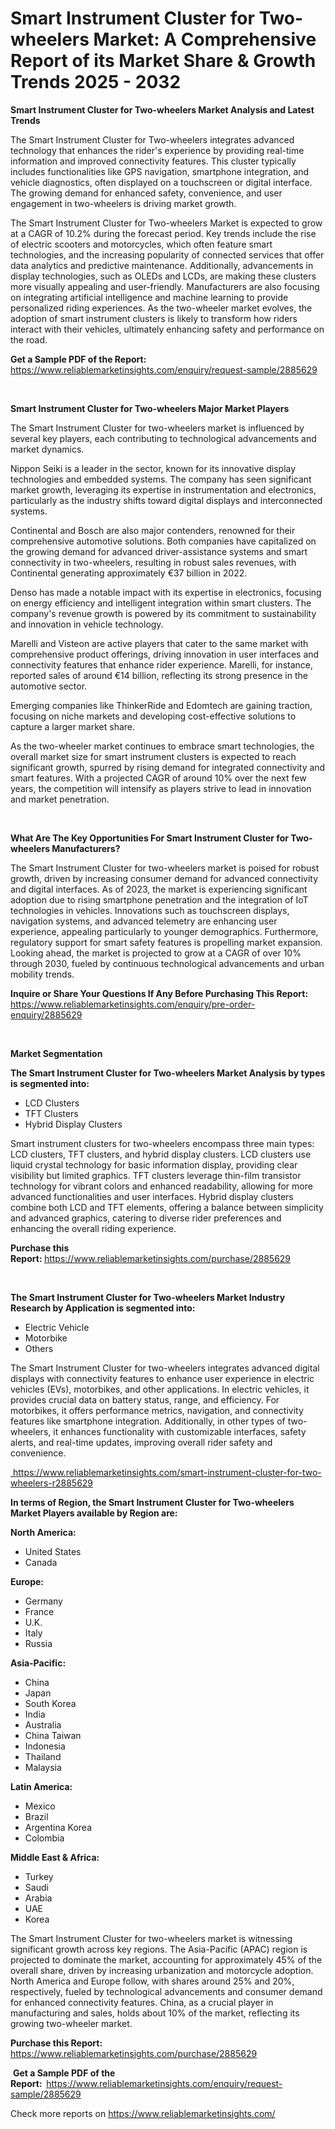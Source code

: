 <p><h1>Smart Instrument Cluster for Two-wheelers Market: A Comprehensive Report of its Market Share & Growth Trends 2025 - 2032</h1></p><p><strong>Smart Instrument Cluster for Two-wheelers Market Analysis and Latest Trends</strong></p>
<p><p>The Smart Instrument Cluster for Two-wheelers integrates advanced technology that enhances the rider's experience by providing real-time information and improved connectivity features. This cluster typically includes functionalities like GPS navigation, smartphone integration, and vehicle diagnostics, often displayed on a touchscreen or digital interface. The growing demand for enhanced safety, convenience, and user engagement in two-wheelers is driving market growth.</p><p>The Smart Instrument Cluster for Two-wheelers Market is expected to grow at a CAGR of 10.2% during the forecast period. Key trends include the rise of electric scooters and motorcycles, which often feature smart technologies, and the increasing popularity of connected services that offer data analytics and predictive maintenance. Additionally, advancements in display technologies, such as OLEDs and LCDs, are making these clusters more visually appealing and user-friendly. Manufacturers are also focusing on integrating artificial intelligence and machine learning to provide personalized riding experiences. As the two-wheeler market evolves, the adoption of smart instrument clusters is likely to transform how riders interact with their vehicles, ultimately enhancing safety and performance on the road.</p></p>
<p><strong>Get a Sample PDF of the Report:&nbsp;</strong> <a href="https://www.reliablemarketinsights.com/enquiry/request-sample/2885629?utm_campaign=3167&utm_medium=2&utm_source=Github&utm_content=ia&utm_term=13032025&utm_id=smart-instrument-cluster-for-two-wheelers">https://www.reliablemarketinsights.com/enquiry/request-sample/2885629</a></p>
<p>&nbsp;</p>
<p><strong>Smart Instrument Cluster for Two-wheelers Major Market Players</strong></p>
<p><p>The Smart Instrument Cluster for two-wheelers market is influenced by several key players, each contributing to technological advancements and market dynamics. </p><p>Nippon Seiki is a leader in the sector, known for its innovative display technologies and embedded systems. The company has seen significant market growth, leveraging its expertise in instrumentation and electronics, particularly as the industry shifts toward digital displays and interconnected systems.</p><p>Continental and Bosch are also major contenders, renowned for their comprehensive automotive solutions. Both companies have capitalized on the growing demand for advanced driver-assistance systems and smart connectivity in two-wheelers, resulting in robust sales revenues, with Continental generating approximately €37 billion in 2022.</p><p>Denso has made a notable impact with its expertise in electronics, focusing on energy efficiency and intelligent integration within smart clusters. The company's revenue growth is powered by its commitment to sustainability and innovation in vehicle technology.</p><p>Marelli and Visteon are active players that cater to the same market with comprehensive product offerings, driving innovation in user interfaces and connectivity features that enhance rider experience. Marelli, for instance, reported sales of around €14 billion, reflecting its strong presence in the automotive sector.</p><p>Emerging companies like ThinkerRide and Edomtech are gaining traction, focusing on niche markets and developing cost-effective solutions to capture a larger market share. </p><p>As the two-wheeler market continues to embrace smart technologies, the overall market size for smart instrument clusters is expected to reach significant growth, spurred by rising demand for integrated connectivity and smart features. With a projected CAGR of around 10% over the next few years, the competition will intensify as players strive to lead in innovation and market penetration.</p></p>
<p>&nbsp;</p>
<p><strong>What Are The Key Opportunities For Smart Instrument Cluster for Two-wheelers Manufacturers?</strong></p>
<p><p>The Smart Instrument Cluster for two-wheelers market is poised for robust growth, driven by increasing consumer demand for advanced connectivity and digital interfaces. As of 2023, the market is experiencing significant adoption due to rising smartphone penetration and the integration of IoT technologies in vehicles. Innovations such as touchscreen displays, navigation systems, and advanced telemetry are enhancing user experience, appealing particularly to younger demographics. Furthermore, regulatory support for smart safety features is propelling market expansion. Looking ahead, the market is projected to grow at a CAGR of over 10% through 2030, fueled by continuous technological advancements and urban mobility trends.</p></p>
<p><strong>Inquire or Share Your Questions If Any Before Purchasing This Report:</strong> <a href="https://www.reliablemarketinsights.com/enquiry/pre-order-enquiry/2885629?utm_campaign=3167&utm_medium=2&utm_source=Github&utm_content=ia&utm_term=13032025&utm_id=smart-instrument-cluster-for-two-wheelers">https://www.reliablemarketinsights.com/enquiry/pre-order-enquiry/2885629</a></p>
<p>&nbsp;</p>
<p><strong>Market Segmentation</strong></p>
<p><strong>The Smart Instrument Cluster for Two-wheelers Market Analysis by types is segmented into:</strong></p>
<p><ul><li>LCD Clusters</li><li>TFT Clusters</li><li>Hybrid Display Clusters</li></ul></p>
<p><p>Smart instrument clusters for two-wheelers encompass three main types: LCD clusters, TFT clusters, and hybrid display clusters. LCD clusters use liquid crystal technology for basic information display, providing clear visibility but limited graphics. TFT clusters leverage thin-film transistor technology for vibrant colors and enhanced readability, allowing for more advanced functionalities and user interfaces. Hybrid display clusters combine both LCD and TFT elements, offering a balance between simplicity and advanced graphics, catering to diverse rider preferences and enhancing the overall riding experience.</p></p>
<p><strong>Purchase this Report:&nbsp;</strong><a href="https://www.reliablemarketinsights.com/purchase/2885629?utm_campaign=3167&utm_medium=2&utm_source=Github&utm_content=ia&utm_term=13032025&utm_id=smart-instrument-cluster-for-two-wheelers">https://www.reliablemarketinsights.com/purchase/2885629</a></p>
<p>&nbsp;</p>
<p><strong>The Smart Instrument Cluster for Two-wheelers Market Industry Research by Application is segmented into:</strong></p>
<p><ul><li>Electric Vehicle</li><li>Motorbike</li><li>Others</li></ul></p>
<p><p>The Smart Instrument Cluster for two-wheelers integrates advanced digital displays with connectivity features to enhance user experience in electric vehicles (EVs), motorbikes, and other applications. In electric vehicles, it provides crucial data on battery status, range, and efficiency. For motorbikes, it offers performance metrics, navigation, and connectivity features like smartphone integration. Additionally, in other types of two-wheelers, it enhances functionality with customizable interfaces, safety alerts, and real-time updates, improving overall rider safety and convenience.</p></p>
<p><a href="https://www.reliablemarketinsights.com/smart-instrument-cluster-for-two-wheelers-r2885629?utm_campaign=3167&utm_medium=2&utm_source=Github&utm_content=ia&utm_term=13032025&utm_id=smart-instrument-cluster-for-two-wheelers">&nbsp;https://www.reliablemarketinsights.com/smart-instrument-cluster-for-two-wheelers-r2885629</a></p>
<p><strong>In terms of Region, the Smart Instrument Cluster for Two-wheelers Market Players available by Region are:</strong></p>
<p>
    <p> <strong> North America: </strong>
        <ul>
            <li>United States</li>
            <li>Canada</li>
        </ul>
        </p> 
    <p> <strong> Europe: </strong>
        <ul>
            <li>Germany</li>
            <li>France</li>
            <li>U.K.</li>
            <li>Italy</li>
            <li>Russia</li>
        </ul>
        </p> 
    <p> <strong> Asia-Pacific: </strong>
        <ul>
            <li>China</li>
            <li>Japan</li>
            <li>South Korea</li>
            <li>India</li>
            <li>Australia</li>
            <li>China Taiwan</li>
            <li>Indonesia</li>
            <li>Thailand</li>
            <li>Malaysia</li>
        </ul>
        </p> 
    <p> <strong> Latin America: </strong>
        <ul>
            <li>Mexico</li>
            <li>Brazil</li>
            <li>Argentina Korea</li>
            <li>Colombia</li>
        </ul>
        </p> 
    <p> <strong> Middle East & Africa: </strong>
        <ul>
            <li>Turkey</li>
            <li>Saudi</li>
            <li>Arabia</li>
            <li>UAE</li>
            <li>Korea</li>
        </ul>
    </p>
    </p>
<p><p>The Smart Instrument Cluster for two-wheelers market is witnessing significant growth across key regions. The Asia-Pacific (APAC) region is projected to dominate the market, accounting for approximately 45% of the overall share, driven by increasing urbanization and motorcycle adoption. North America and Europe follow, with shares around 25% and 20%, respectively, fueled by technological advancements and consumer demand for enhanced connectivity features. China, as a crucial player in manufacturing and sales, holds about 10% of the market, reflecting its growing two-wheeler market.</p></p>
<p><strong>Purchase this Report: </strong><a href="https://www.reliablemarketinsights.com/purchase/2885629?utm_campaign=3167&utm_medium=2&utm_source=Github&utm_content=ia&utm_term=13032025&utm_id=smart-instrument-cluster-for-two-wheelers">https://www.reliablemarketinsights.com/purchase/2885629</a></p>
<p>&nbsp;<strong>Get a Sample PDF of the Report:&nbsp;&nbsp;</strong><a href="https://www.reliablemarketinsights.com/enquiry/request-sample/2885629?utm_campaign=3167&utm_medium=2&utm_source=Github&utm_content=ia&utm_term=13032025&utm_id=smart-instrument-cluster-for-two-wheelers">https://www.reliablemarketinsights.com/enquiry/request-sample/2885629</a></p>
<p><strong></strong></p>
<p>Check more reports on <a href="https://www.reliablemarketinsights.com/?utm_campaign=3167&utm_medium=2&utm_source=Github&utm_content=ia&utm_term=13032025&utm_id=smart-instrument-cluster-for-two-wheelers">https://www.reliablemarketinsights.com/</a></p>
